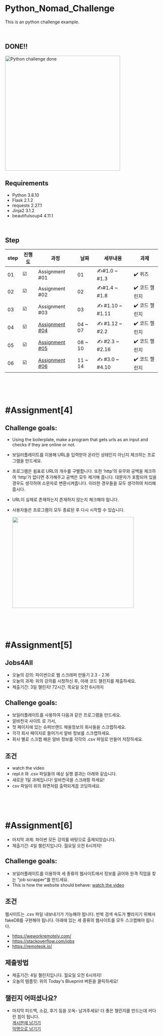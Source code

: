 # Python_Nomad_Challenge

This is an python challenge example.

</br>

## DONE!!
<img width="379" alt="Python challenge done" src="https://user-images.githubusercontent.com/76501289/167745782-85ce68c0-b2e1-42ae-a32f-2d390ae33f44.png">


</br>

## Requirements
- Python 3.8.10
- Flask 2.1.2
- requests 2.27.1
- Jinja2 3.1.2
- beautifulsoup4 4.11.1

</br>


## Step
| step | 진행도 | 과정 | 날짜 | 세부내용 | 과제 |
| --- | --- | --- | --- | --- | --- |
| 01 | ☑️ | Assignment #01 | 01 | ✍️#1.0 ~ #1.3 | ✔️ 퀴즈 |
| 02 | ☑️ | Assignment #02 | 02 | ✍️#1.4 ~ #1.8 | ✔️ 코드 챌린지 |
| 03 | ☑️ | Assignment #03 | 03 | ✍️ #1.10 ~ #1.11 | ✔️ 코드 챌린지 |
| 04 | ☑️ | [Assignment #04](#Assignment4) | 04 ~ 07 | ✍️ #1.12 ~ #2.2 | ✔️ 코드 챌린지 |
| 05 | ☑️ | [Assignment #05](#Assignment5) | 08 ~ 10 | ✍️ #2.3 ~ #2.16 | ✔️ 코드 챌린지 |
| 06 | ☑️ | [Assignment #06](#Assignment6) | 11 ~ 14 | ✍️ #3.0 ~ #4.10 | ✔️ 코드 챌린지 |

</br>
</br>
</br>

# #Assignment[4]
## Challenge goals:
- Using the boilerplate, make a program that gets urls as an input and checks if they are online or not.
- 보일러플레이트를 이용해 URL을 입력받아 온라인 상태인지 아닌지 체크하는 프로그램을 만드세요.
- 프로그램은 쉼표로 URL의 개수를 구별합니다. 또한 ‘http’의 유무와 공백을 체크하여 ‘http’가 없다면 추가해주고 공백은 모두 제거해 줍니다. 대문자가 포함되어 있을 경우도 생각하여 소문자로 변환시켜줍니다. 이러한 경우들을 모두 생각하여 처리해줍시다.
- URL이 실제로 존재하는지 존재하지 않는지 체크해야 됩니다.
- 사용자들은 프로그램이 모두 종료된 후 다시 시작할 수 있습니다.

  <img src="https://nomad-coders-assets.s3.amazonaws.com/media/public/django-summernote/2020-04-15/3988e833-e1e3-4ac6-8670-a902c469caad.gif" width="400" height="300" />

</br>
</br>
</br>

# #Assignment[5]
## Jobs4All
- 오늘의 강의: 파이썬으로 웹 스크래퍼 만들기 2.3 - 2.16
- 오늘의 과제: 위의 강의를 시청하신 후, 아래 코드 챌린지를 제출하세요.
- 제출기간: 3일 챌린지! 72시간. 목요일 오전 6시까지
  
## Challenge goals:
- 보일러플레이트를 사용하여 다음과 같은 프로그램을 만드세요.
- 알바천국 사이트 로 가서,
- 첫 페이지에 있는 슈퍼브랜드 채용정보의 회사들을 스크랩하세요.
- 각각 회사 페이지로 들어가서 알바 정보를 스크랩하세요.
- 회사 별로 스크랩 해온 알바 정보를 각각의 .csv 파일로 만들어 저장하세요.

## 조건
- watch the video
- repl.it 와 .csv 파일들의 예상 실행 결과는 아래와 같습니다.
- 새로운 1일 과제입니다! 알바천국을 스크래핑 하세요!
- csv 파일이 위의 화면처럼 출력되게끔 코딩하세요.



</br>
</br>
</br>

# #Assignment[6]
- 마지막 과제: 파이썬 모든 강의를 바탕으로 출제되었습니다.   
- 제출기간: 4일 챌린지입니다. 월요일 오전 6시까지!
## Challenge goals:
- 보일러플레이트를 이용하여 세 종류의 웹사이트에서 정보를 긁어와 원격 직업을 찾는 "job scrapper"를 만드세요.
- This is how the website should behave: [watch the video](https://imgur.com/DCIdYE5)
## 조건
웹사이트는 .csv 파일 내보내기가 가능해야 됩니다.
반복 검색 속도가 빨라지기 위해서 fakeDB를 구현해야 됩니다.
아래에 있는 세 종류의 웹사이트를 모두 스크랩해야 됩니다.
- https://weworkremotely.com/
- https://stackoverflow.com/jobs
- https://remoteok.io/
## 제출방법
- 제출기간: 4일 챌린지입니다. 월요일 오전 6시까지!   
- 오늘의 템플릿: 위의 Today's Blueprint 버튼을 클릭하세요!
## 챌린지 어떠셨나요?
- 마지막 피드백, 소감, 후기 등을 꼬옥- 남겨주세요! 더 좋은 챌린지를 만드는데 커다란 힘이 됩니다.   
[게시판에 남기기](https://nomadcoders.co/community/python)  
[익명으로 남기기](https://docs.google.com/forms/d/e/1FAIpQLSeYfdbByffc0g4K12-QsKglhg37EcZKuSw-I1FCKGqBvOYpVA/viewform)
